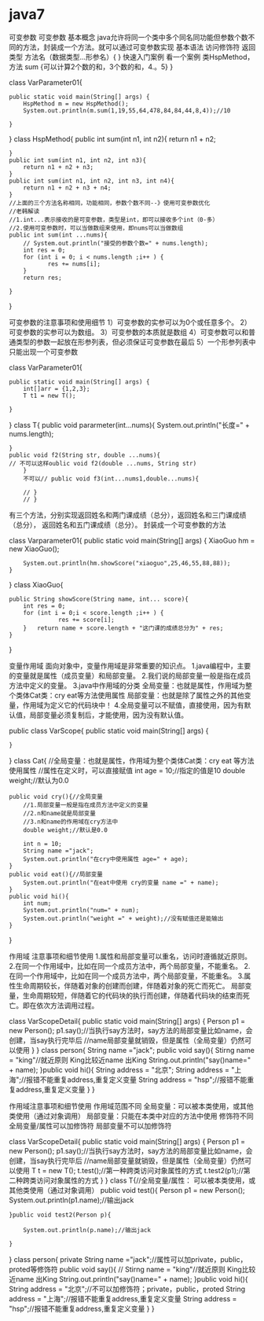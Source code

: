 # java7
可变参数
可变参数
基本概念
java允许将同一个类中多个同名同功能但参数个数不同的方法，封装成一个方法。就可以通过可变参数实现
基本语法
访问修饰符 返回类型 方法名（数据类型...形参名）{
}
快速入门案例
看一个案例 类HspMethod，方法 sum {可以计算2个数的和，3个数的和，4.。5}
}

class VarParameter01{

	public static void main(String[] args) {
		HspMethod m = new HspMethod();
		System.out.println(m.sum(1,19,55,64,478,84,84,44,8,4));//10
		
	}
}
class HspMethod{
	public int sum(int n1, int n2){
		return n1 + n2;

	}
	public int sum(int n1, int n2, int n3){
		return n1 + n2 + n3;
	}
	public int sum(int n1, int n2, int n3, int n4){
		return n1 + n2 + n3 + n4;
	}
	//上面的三个方法名称相同，功能相同，参数个数不同--》使用可变参数优化
	//老韩解读
	//1.int...表示接收的是可变参数，类型是int，即可以接收多个int（0-多）
	//2.使用可变参数时，可以当做数组来使用，即nums可以当做数组
	public int sum(int ...nums){
		// System.out.println("接受的参数个数=" + nums.length);
		int res = 0;
		for (int i = 0; i < nums.length ;i++ ) {
               res += nums[i];		
		}
		return res;

	}
}

可变参数的注意事项和使用细节
1）可变参数的实参可以为0个或任意多个。
2）可变参数的实参可以为数组。
3）可变参数的本质就是数组
4）可变参数可以和普通类型的参数一起放在形参列表，但必须保证可变参数在最后
5）一个形参列表中只能出现一个可变参数



class VarParameter01{

	public static void main(String[] args) {
		int[]arr = {1,2,3};
		T t1 = new T();

	}
}
class T{
	public void pararmeter(int...nums){
         System.out.println("长度=" + nums.length);
		
	}
	public void f2(String str, double ...nums){
	// 不可以这样oublic void f2(double ...nums, String str)
		}
		不可以// public void f3(int...nums1,double...nums){

		// }
		// }


有三个方法，分别实现返回姓名和两门课成绩（总分），返回姓名和三门课成绩（总分）， 返回姓名和五门课成绩（总分）。 封装成一个可变参数的方法


class Varparameter01{
	public static void main(String[] args) {
		XiaoGuo hm = new XiaoGuo();
		

		System.out.println(hm.showScore("xiaoguo",25,46,55,88,88));
	}
}
class XiaoGuo{

	
	public String showScore(String name, int... score){
		int res = 0;
		for (int i = 0;i < score.length ;i++ ) {
                  res += score[i];			
		}   return name + score.length + "这门课的成绩总分为" + res;
	}
}

变量作用域
面向对象中，变量作用域是非常重要的知识点。
1.java编程中，主要的变量就是属性（成员变量）和局部变量。
2.我们说的局部变量一般是指在成员方法中定义的变量。
3.java中作用域的分类
全局变量：也就是属性，作用域为整个类体Cat类：cry eat等方法使用属性
局部变量：也就是除了属性之外的其他变量，作用域为定义它的代码块中！
4.全局变量可以不赋值，直接使用，因为有默认值，局部变量必须复制后，才能使用，因为没有默认值。

public class VarScope{
public static void main(String[] args) {
		
	}	
}
class Cat{
	//全局变量：也就是属性，作用域为整个类体Cat类：cry eat 等方法使用属性
	//属性在定义时，可以直接赋值
	int age = 10;//指定的值是10
	double weight;//默认为0.0

	public void cry(){//全局变量
		//1.局部变量一般是指在成员方法中定义的变量
		//2.n和name就是局部变量
		//3.n和name的作用域在cry方法中
        double weight;//默认是0.0
 
		int n = 10;
		String name ="jack";
		System.out.println("在cry中使用属性 age=" + age);
	}
	public void eat(){//局部变量
		System.out.println("在eat中使用 cry的变量 name =" + name);
	}
	public void hi(){
		int num;
		System.out.println("num=" + num);
		System.out.println("weight =" + weight);//没有赋值还是能输出
	}
}

作用域
注意事项和细节使用
1.属性和局部变量可以重名，访问时遵循就近原则。
2.在同一个作用域中，比如在同一个成员方法中，两个局部变量，不能重名。
2.在同一个作用域中，比如在同一个成员方法中，两个局部变量，不能重名。
3.属性生命周期较长，伴随着对象的创建而创建，伴随着对象的死亡而死亡。 局部变量，生命周期较短，伴随着它的代码块的执行而创建，伴随着代码块的结束而死亡。即在依次方法调用过程。
 
class VarScopeDetail{
	public static void main(String[] args) {
		Person p1 = new Person();
		p1.say();//当执行say方法时，say方法的局部变量比如name，会创建，当say执行完毕后
		//name局部变量就销毁，但是属性（全局变量）仍然可以使用
	}
}
class person{
	String name ="jack";
	public void say(){
		Stirng name = "king"//就近原则 King比较近name 出King
		String.out.println("say()name=" + name);
	}public void hi(){
		String address = "北京";
		String address = "上海";//报错不能重复address,重复定义变量
		String address = "hsp";//报错不能重复address,重复定义变量
	}
}

作用域注意事项和细节使用
作用域范围不同
全局变量：可以被本类使用，或其他类使用（通过对象调用）
局部变量：只能在本类中对应的方法中使用
修饰符不同
全局变量/属性可以加修饰符
局部变量不可以加修饰符

class VarScopeDetail{
	public static void main(String[] args) {
		Person p1 = new Person();
		p1.say();//当执行say方法时，say方法的局部变量比如name，会创建，当say执行完毕后
		//name局部变量就销毁，但是属性（全局变量）仍然可以使用
		T t = new T();
		t.test();//第一种跨类访问对象属性的方式
		t.test2(p1);//第二种跨类访问对象属性的方式
	}
}
class T{//全局变量/属性： 可以被本类使用，或其他类使用（通过对象调用）
	public void test(){
		Person p1 = new Person();
		System.out.println(p1.name);//输出jack
	
	}public void test2(Person p){
		
		System.out.println(p.name);//输出jack
	
	}
	
}
class person{
	private String name ="jack";//属性可以加private，public，proted等修饰符
	public void say(){
		// Stirng name = "king"//就近原则 King比较近name 出King
		String.out.println("say()name=" + name);
	}public void hi(){
		String address = "北京";//不可以加修饰符；private，public，proted
		String address = "上海";//报错不能重复address,重复定义变量
		String address = "hsp";//报错不能重复address,重复定义变量
	}
}

